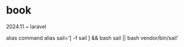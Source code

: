 # book
2024.11 ~    laravel


alias command
alias sail='[ -f sail ] && bash sail || bash vendor/bin/sail'